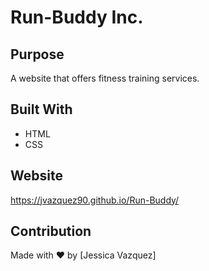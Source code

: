 # Run-Buddy Inc.

## Purpose
A website that offers fitness training services.

## Built With
* HTML
* CSS

## Website
https://jvazquez90.github.io/Run-Buddy/

## Contribution
Made with ❤️ by [Jessica Vazquez]
